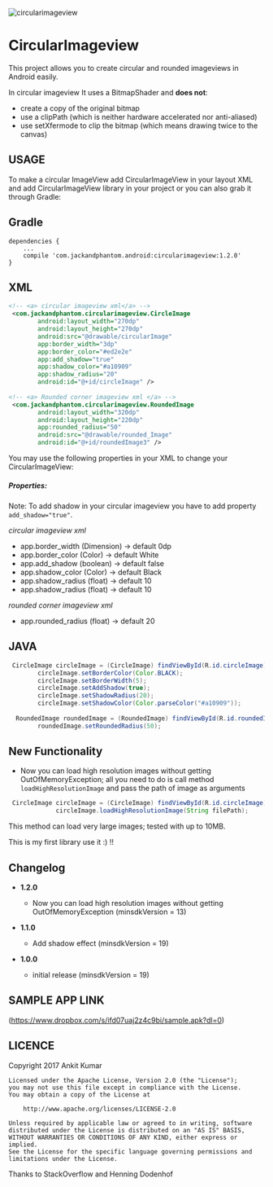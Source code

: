 ![circularimageview](https://user-images.githubusercontent.com/22986571/30037960-998918f8-91dd-11e7-904e-dd9252349788.png)

# CircularImageview

This project allows you to create circular and rounded imageviews in Android easily.

In circular imageview It uses a BitmapShader and **does not**:

-   create a copy of the original bitmap
-   use a clipPath (which is neither hardware accelerated nor anti-aliased)
-   use setXfermode to clip the bitmap (which means drawing twice to the canvas)

## USAGE

To make a circular ImageView add CircularImageView in your layout XML and add CircularImageView library in your project or you can also grab it through Gradle:

## Gradle

    dependencies {
        ...
        compile 'com.jackandphantom.android:circularimageview:1.2.0'
    }

## XML

```xml
<!-- <a> circular imageview xml</a> -->
 <com.jackandphantom.circularimageview.CircleImage
        android:layout_width="270dp"
        android:layout_height="270dp"
        android:src="@drawable/circularImage"
        app:border_width="3dp"
        app:border_color="#ed2e2e"
        app:add_shadow="true"
        app:shadow_color="#a10909"
        app:shadow_radius="20"
        android:id="@+id/circleImage" />
        
<!-- <a> Rounded corner imageview xml </a> -->
 <com.jackandphantom.circularimageview.RoundedImage
        android:layout_width="320dp"
        android:layout_height="220dp"
        app:rounded_radius="50"
        android:src="@drawable/rounded_Image"
        android:id="@+id/roundedImage3" />
```

You may use the following properties in your XML to change your CircularImageView:

##### Properties:

Note: To add shadow in your circular imageview you have to add property `add_shadow="true"`.

_circular imageview xml_

-   app.border_width  (Dimension)  ->  default 0dp
-   app.border_color  (Color)      ->  default White
-   app.add_shadow    (boolean)    ->  default false
-   app.shadow_color  (Color)      ->  default Black
-   app.shadow_radius (float)      ->  default 10
-   app.shadow_radius (float)      ->  default 10

_rounded corner imageview xml_

-   app.rounded_radius  (float)     ->  default 20

## JAVA

```java
 CircleImage circleImage = (CircleImage) findViewById(R.id.circleImage);
        circleImage.setBorderColor(Color.BLACK);
        circleImage.setBorderWidth(5);
        circleImage.setAddShadow(true);
        circleImage.setShadowRadius(20);
        circleImage.setShadowColor(Color.parseColor("#a10909"));
     
  RoundedImage roundedImage = (RoundedImage) findViewById(R.id.roundedImage);
        roundedImage.setRoundedRadius(50);
```

## New Functionality

-   Now you can load high resolution images without getting OutOfMemoryException; all you need to do is call method `loadHighResolutionImage` and pass the path of image as arguments

```java
 CircleImage circleImage = (CircleImage) findViewById(R.id.circleImage);
             circleImage.loadHighResolutionImage(String filePath);
```

This method can load very large images; tested with up to 10MB.

This is my first library use it :) !!

## Changelog

-   **1.2.0**
    -   Now you can load high resolution images without getting OutOfMemoryException  (minsdkVersion = 13)
-   **1.1.0**

    -   Add shadow effect (minsdkVersion = 19)

-   **1.0.0**
    -   initial release (minsdkVersion = 19)

## SAMPLE APP LINK

(<https://www.dropbox.com/s/ifd07uaj2z4c9bi/sample.apk?dl=0>)

## LICENCE

 Copyright 2017 Ankit Kumar

    Licensed under the Apache License, Version 2.0 (the "License");
    you may not use this file except in compliance with the License.
    You may obtain a copy of the License at

        http://www.apache.org/licenses/LICENSE-2.0

    Unless required by applicable law or agreed to in writing, software
    distributed under the License is distributed on an "AS IS" BASIS,
    WITHOUT WARRANTIES OR CONDITIONS OF ANY KIND, either express or implied.
    See the License for the specific language governing permissions and
    limitations under the License.

 Thanks to StackOverflow and Henning Dodenhof
